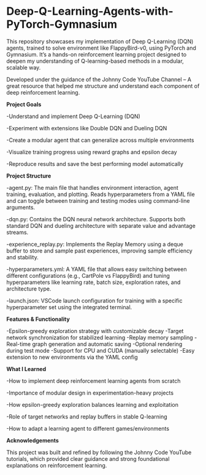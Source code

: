 # Deep-Q-Learning-Agents-with-PyTorch-Gymnasium
This repository showcases my implementation of Deep Q-Learning (DQN) agents, trained to solve environment like FlappyBird-v0, using PyTorch and Gymnasium. It’s a hands-on reinforcement learning project designed to deepen my understanding of Q-learning-based methods in a modular, scalable way. 

Developed under the guidance of the Johnny Code YouTube Channel – A great resource that helped me structure and understand each component of deep reinforcement learning.

**Project Goals**

-Understand and implement Deep Q-Learning (DQN)

-Experiment with extensions like Double DQN and Dueling DQN

-Create a modular agent that can generalize across multiple environments

-Visualize training progress using reward graphs and epsilon decay

-Reproduce results and save the best performing model automatically

**Project Structure**

-agent.py:
The main file that handles environment interaction, agent training, evaluation, and plotting. Reads hyperparameters from a YAML file and can toggle between training and testing modes using command-line arguments.

-dqn.py:
Contains the DQN neural network architecture. Supports both standard DQN and dueling architecture with separate value and advantage streams.

-experience_replay.py:
Implements the Replay Memory using a deque buffer to store and sample past experiences, improving sample efficiency and stability.

-hyperparameters.yml:
A YAML file that allows easy switching between different configurations (e.g., CartPole vs FlappyBird) and tuning hyperparameters like learning rate, batch size, exploration rates, and architecture type.

-launch.json:
VSCode launch configuration for training with a specific hyperparameter set using the integrated terminal.

**Features & Functionality**

-Epsilon-greedy exploration strategy with customizable decay
-Target network synchronization for stabilized learning
-Replay memory sampling
-Real-time graph generation and automatic saving
-Optional rendering during test mode
-Support for CPU and CUDA (manually selectable)
-Easy extension to new environments via the YAML config

**What I Learned**

-How to implement deep reinforcement learning agents from scratch

-Importance of modular design in experimentation-heavy projects

-How epsilon-greedy exploration balances learning and exploitation

-Role of target networks and replay buffers in stable Q-learning

-How to adapt a learning agent to different games/environments

**Acknowledgements**

This project was built and refined by following the Johnny Code YouTube tutorials, which provided clear guidance and strong foundational explanations on reinforcement learning.










